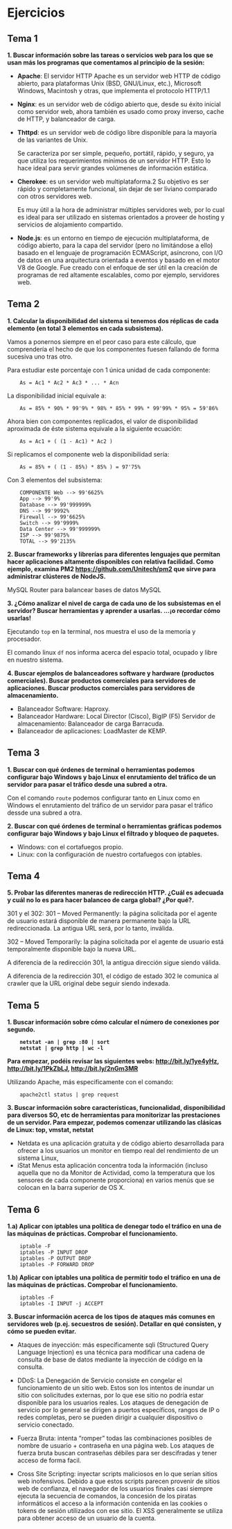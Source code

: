 ﻿<H1>Ejercicios</H1>

<H2>Tema 1</H2>
<b>1. Buscar información sobre las tareas o servicios web para los que se usan más los programas que comentamos al
principio de la sesión:</b>

- <b>Apache</b>: El servidor HTTP Apache es un servidor web HTTP de código abierto, para plataformas Unix (BSD, GNU/Linux, etc.), Microsoft Windows, Macintosh y otras, que implementa el protocolo HTTP/1.1

- <b>Nginx</b>: es un servidor web de código abierto que, desde su éxito inicial como servidor web, ahora también es usado como proxy inverso, cache de HTTP, y balanceador de carga.

- <b>Thttpd</b>: es un servidor web de código libre disponible para la mayoría de las variantes de Unix.

    Se caracteriza por ser simple, pequeño, portátil, rápido, y seguro, ya que utiliza los requerimientos mínimos de un servidor HTTP. Esto lo hace ideal para servir grandes volúmenes de información estática.

- <b>Cherokee</b>: es un servidor web multiplataforma.2​ Su objetivo es ser rápido y completamente funcional, sin dejar de ser liviano comparado con otros servidores web.

    Es muy útil a la hora de administrar múltiples servidores web, por lo cual es ideal para ser utilizado en sistemas orientados a proveer de hosting y servicios de alojamiento compartido.

- <b>Node.js</b>: es un entorno en tiempo de ejecución multiplataforma, de código abierto, para la capa del servidor (pero no limitándose a ello) basado en el lenguaje de programación ECMAScript, asíncrono, con I/O de datos en una arquitectura orientada a eventos y basado en el motor V8 de Google. Fue creado con el enfoque de ser útil en la creación de programas de red altamente escalables, como por ejemplo, servidores web.


<H2>Tema 2</H2>

<b>1. Calcular la disponibilidad del sistema si tenemos dos
réplicas de cada elemento (en total 3 elementos en cada
subsistema).</b>

Vamos a ponernos siempre en el peor caso para este cálculo, que comprendería el hecho de que los componentes fuesen fallando de forma sucesiva uno tras otro.

Para estudiar este porcentaje con 1 única unidad de cada componente: 

        As = Ac1 * Ac2 * Ac3 * ... * Acn

La disponibilidad inicial equivale a:

        As = 85% * 90% * 99'9% * 98% * 85% * 99% * 99'99% * 95% = 59'86%

Ahora bien con componentes replicados, el valor de disponibilidad aproximada de éste sistema equivale a la siguiente ecuación:

        As = Ac1 + ( (1 - Ac1) * Ac2 )

Si replicamos el componente web la disponibilidad sería:

        As = 85% + ( (1 - 85%) * 85% ) = 97'75%

Con 3 elementos del subsistema: 

        COMPONENTE Web --> 99'6625% 
        App --> 99'9% 
        Database --> 99'999999% 
        DNS --> 99'9992% 
        Firewall --> 99'6625% 
        Switch --> 99'9999% 
        Data Center --> 99'999999% 
        ISP	--> 99'9875% 
        TOTAL --> 99'2135%

<b>2. Buscar frameworks y librerías para diferentes lenguajes que
permitan hacer aplicaciones altamente disponibles con
relativa facilidad. Como ejemplo, examina PM2 https://github.com/Unitech/pm2 que sirve para administrar clústeres de NodeJS.</b>

MySQL Router para balancear bases de datos MySQL

<b>3. ¿Cómo analizar el nivel de carga de cada uno de los
subsistemas en el servidor?
Buscar herramientas y aprender a usarlas.
...¡o recordar cómo usarlas!</b>

Ejecutando `top` en la terminal, nos muestra el uso de la memoria y procesador.

El comando linux `df` nos informa acerca del espacio total, ocupado y libre en nuestro sistema.

<b>4. Buscar ejemplos de balanceadores software y hardware
(productos comerciales).
Buscar productos comerciales para servidores de
aplicaciones.
Buscar productos comerciales para servidores de
almacenamiento.</b>

- Balanceador Software: Haproxy. 
- Balanceador Hardware: Local Director (Cisco), BigIP (F5) Servidor de almacenamiento: Balanceador de carga Barracuda.
- Balanceador de aplicaciones: LoadMaster de KEMP.

<H2>Tema 3</H2>

<b>1. Buscar con qué órdenes de terminal o herramientas
podemos configurar bajo Windows y bajo Linux el
enrutamiento del tráfico de un servidor para pasar el
tráfico desde una subred a otra.</b>

Con el comando `route` podemos configurar tanto en Linux como en Windows el enrutamiento del tráfico de un servidor para pasar el tráfico dessde una subred a otra.

<b>2. Buscar con qué órdenes de terminal o herramientas gráficas podemos configurar bajo Windows y bajo Linux el filtrado y bloqueo de paquetes.</b>

- Windows: con el cortafuegos propio.
- Linux: con la configuración de nuestro cortafuegos con iptables.

<H2>Tema 4</H2>

<b>5. Probar las diferentes maneras de redirección HTTP.
¿Cuál es adecuada y cuál no lo es para hacer balanceo de
carga global? ¿Por qué?.</b>

301 y el 302: 301 – Moved Permanently: la página solicitada por el agente de usuario estará disponible de manera permanente bajo la URL redireccionada. La antigua URL será, por lo tanto, inválida. 

302 – Moved Temporarily: la página solicitada por el agente de usuario está temporalmente disponible bajo la nueva URL. 

A diferencia de la redirección 301, la antigua dirección sigue siendo válida.

A diferencia de la redirección 301, el código de estado 302 le comunica al crawler que la URL original debe seguir siendo indexada.

<H2>Tema 5</H2>

<b>1. Buscar información sobre cómo calcular el número de
conexiones por segundo.

        netstat -an | grep :80 | sort
        netstat | grep http | wc -l
        
Para empezar, podéis revisar las siguientes webs:
http://bit.ly/1ye4yHz, http://bit.ly/1PkZbLJ, http://bit.ly/2nGm3MR</b>

Utilizando Apache, más especificamente con el comando:

        apache2ctl status | grep request

<b>3. Buscar información sobre características, funcionalidad,
disponibilidad para diversos SO, etc de herramientas para
monitorizar las prestaciones de un servidor.
Para empezar, podemos comenzar utilizando las clásicas de
Linux: top, vmstat, netstat</b>

- Netdata es una aplicación gratuita y de código abierto desarrollada para ofrecer a los usuarios un monitor en tiempo real del rendimiento de un sistema Linux, 
- iStat Menus esta aplicación concentra toda la información (incluso aquella que no da Monitor de Actividad, como la temperatura que los sensores de cada componente proporciona) en varios menús que se colocan en la barra superior de OS X.

<H2>Tema 6</H2>
<b>1.a) Aplicar con iptables una política de denegar todo el tráfico
en una de las máquinas de prácticas.
Comprobar el funcionamiento.</b>

        iptable -F
        iptables -P INPUT DROP
        iptables -P OUTPUT DROP
        iptables -P FORWARD DROP

<b>1.b) Aplicar con iptables una política de permitir todo el tráfico en una de las máquinas de prácticas.
Comprobar el funcionamiento.</b>

        iptables -F
        iptables -I INPUT -j ACCEPT

<b>3. Buscar información acerca de los tipos de ataques más
comunes en servidores web (p.ej. secuestros de sesión).
Detallar en qué consisten, y cómo se pueden evitar.</b>

- Ataques de inyección: más específicamente sqli (Structured Query Language Injection) es una técnica para modificar una cadena de consulta de base de datos mediante la inyección de código en la consulta.

- DDoS: La Denegación de Servicio consiste en congelar el funcionamiento de un sitio web. Estos son los intentos de inundar un sitio con solicitudes externas, por lo que ese sitio no podría estar disponible para los usuarios reales. Los ataques de denegación de servicio por lo general se dirigen a puertos específicos, rangos de IP o redes completas, pero se pueden dirigir a cualquier dispositivo o servicio conectado.

- Fuerza Bruta: intenta “romper” todas las combinaciones posibles de nombre de usuario + contraseña en una página web. Los ataques de fuerza bruta buscan contraseñas débiles para ser descifradas y tener acceso de forma facil.  

- Cross Site Scripting: inyectar scripts maliciosos en lo que serían sitios web inofensivos. Debido a que estos scripts parecen provenir de sitios web de confianza, el navegador de los usuarios finales casi siempre ejecuta la secuencia de comandos, la concesión de los piratas informáticos el acceso a la información contenida en las cookies o tokens de sesión utilizados con ese sitio. El XSS generalmente se utiliza para obtener acceso de un usuario de la cuenta.